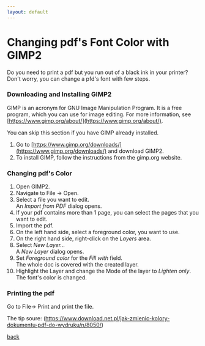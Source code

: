 ```yaml
---
layout: default
---
```


# Changing pdf's Font Color with GIMP2

Do you need to print a pdf but you run out of a black ink in your printer? Don't worry, you can change a pfd's font with few steps.

### Downloading and Installing GIMP2

GIMP is an acronym for GNU Image Manipulation Program. It is a free program, which you can use for image editing. For more information, see [https://www.gimp.org/about/](https://www.gimp.org/about/).

You can skip this section if you have GIMP already installed.

1. Go to [https://www.gimp.org/downloads/](https://www.gimp.org/downloads/) and download GIMP2. 
1. To install GIMP, follow the instructions from the gimp.org website.

### Changing pdf's Color

1. Open GIMP2.
1. Navigate to File -> Open.
1. Select a file you want to edit. <br/>
An _Import from PDF_ dialog opens.
1. If your pdf contains more than 1 page, you can select the pages that you want to edit.
1. Import the pdf.
1. On the left hand side, select a foreground color, you want to use.
1. On the right hand side, right-click on the _Layers_ area.
1. Select _New Layer..._ <br/>
A _New Layer_ dialog opens.
1. Set _Foreground color_ for the _Fill with_ field. <br/>
The whole doc is covered with the created layer.
1. Highlight the Layer and change the Mode of the layer to _Lighten only_. <br/>
The font's color is changed.

### Printing the pdf

Go to File-> Print and print the file.


The tip soure: (https://www.download.net.pl/jak-zmienic-kolory-dokumentu-pdf-do-wydruku/n/8050/)

[back](./)
